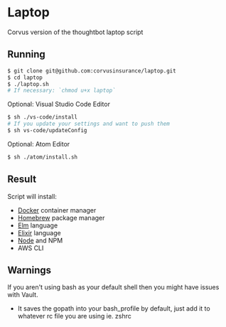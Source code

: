 # Laptop

Corvus version of the thoughtbot laptop script

## Running

```sh
$ git clone git@github.com:corvusinsurance/laptop.git
$ cd laptop
$ ./laptop.sh
# If necessary: `chmod u+x laptop`
```

Optional: Visual Studio Code Editor

```sh
$ sh ./vs-code/install
# If you update your settings and want to push them
$ sh vs-code/updateConfig
```

Optional: Atom Editor
```sh
$ sh ./atom/install.sh
```

## Result

Script will install:

* [Docker](https://www.docker.com/) container manager
* [Homebrew](https://brew.sh) package manager
* [Elm](http://elm-lang.org) language
* [Elixir](https://elixir-lang.org) language
* [Node](https://nodejs.org/en/) and NPM
* AWS CLI


## Warnings

If you aren't using bash as your default shell then you might have issues with Vault.
 - It saves the gopath into your bash_profile by default, just add it to whatever rc file you are using ie. zshrc
